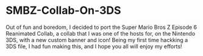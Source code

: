 # SMBZ-Collab-On-3DS
Out of fun and boredom, I decided to port the Super Mario Bros Z Episode 6 Reanimated Collab, a collab that I was one of the hosts for, on the Nintendo 3DS, with a new custom banner and icon! Being my first time hackking a 3DS file, I had fun making this, and I hope you all will enjoy my efforts! 
